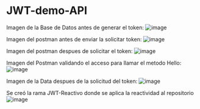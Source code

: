 # JWT-demo-API
Imagen de la Base de Datos antes de generar el token:
![image](https://user-images.githubusercontent.com/82293975/171555029-66ee02d0-f3b1-4dc7-9481-51686952542a.png)

Imagen del postman antes de enviar la solicitar token:
![image](https://user-images.githubusercontent.com/82293975/171555171-a28cc487-56a9-494b-b5d9-75e30c21079f.png)

Imagen del postman despues de solicitar el token:
![image](https://user-images.githubusercontent.com/82293975/171555485-47ada572-59ab-4b84-8a39-82dfddfff18a.png)

Imagen del Postman validando el acceso para llamar el metodo Hello:
![image](https://user-images.githubusercontent.com/82293975/171555579-faa42464-03f0-412c-85f9-adfdae95cc3a.png)

Imagen de la Data despues de la solicitud del token:
![image](https://user-images.githubusercontent.com/82293975/171555671-18d4e8f2-e011-49f9-b180-1a619b66f367.png)

Se creó la rama JWT-Reactivo donde se aplica la reactividad al repositorio
![image](https://user-images.githubusercontent.com/90021252/171659778-0fe5a441-6cea-456f-80f0-bc272de7855b.png)
